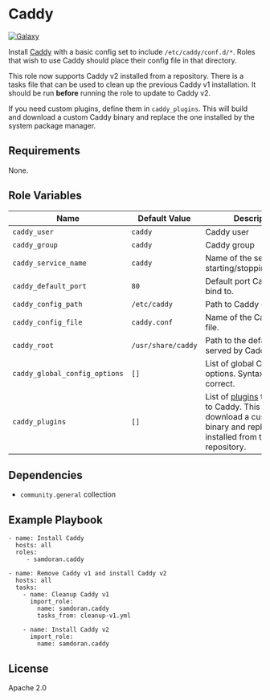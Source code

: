 Caddy
=========
[![Galaxy](https://img.shields.io/badge/galaxy-samdoran.caddy-blue.svg?style=flat)](https://galaxy.ansible.com/samdoran/caddy)

Install [Caddy](https://caddyserver.com) with a basic config set to include `/etc/caddy/conf.d/*`. Roles that wish to use Caddy should place their config file in that directory.

This role now supports Caddy v2 installed from a repository. There is a tasks file that can be used to clean up the previous Caddy v1 installation. It should be run **before** running the role to update to Caddy v2.

If you need custom plugins, define them in `caddy_plugins`. This will build and download a custom Caddy binary and replace the one installed by the system package manager.

Requirements
------------

None.

Role Variables
--------------

| Name              | Default Value       | Description          |
|-------------------|---------------------|----------------------|
| `caddy_user` | `caddy` | Caddy user |
| `caddy_group` | `caddy` | Caddy group |
| `caddy_service_name` | `caddy` | Name of the service for starting/stopping/enabling. |
| `caddy_default_port` | `80` | Default port Caddy will bind to. |
| `caddy_config_path` | `/etc/caddy` | Path to Caddy config. |
| `caddy_config_file` | `caddy.conf` | Name of the Caddy config file. |
| `caddy_root` | `/usr/share/caddy` | Path to the default root served by Caddy. |
| `caddy_global_config_options` | `[]` | List of global Caddy config options. Syntax must be correct. |
| `caddy_plugins` | `[]` | List of [plugins](https://caddyserver.com/download) to be added to Caddy. This will download a custom Caddy binary and replace the one installed from the repository. |


Dependencies
------------

- `community.general` collection

Example Playbook
----------------

    - name: Install Caddy
      hosts: all
      roles:
         - samdoran.caddy

    - name: Remove Caddy v1 and install Caddy v2
      hosts: all
      tasks:
        - name: Cleanup Caddy v1
          import_role:
            name: samdoran.caddy
            tasks_from: cleanup-v1.yml

        - name: Install Caddy v2
          import_role:
            name: samdoran.caddy

License
-------

Apache 2.0
